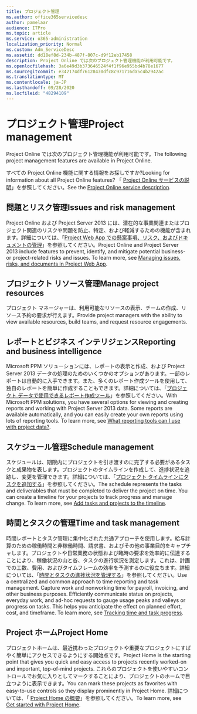 ```yaml
---
title: プロジェクト管理
ms.author: office365servicedesc
author: pamelaar
audience: ITPro
ms.topic: article
ms.service: o365-administration
localization_priority: Normal
ms.custom: Adm_ServiceDesc
ms.assetid: dd18ef8d-234b-487f-807c-d9f12eb17458
description: Project Online では次のプロジェクト管理機能が利用可能です。
ms.openlocfilehash: 3a6e49d3b373646524f4f1f96e955bd4b78e1677
ms.sourcegitcommit: e342174df76128430dfc8c971716da5c4b2942ac
ms.translationtype: MT
ms.contentlocale: ja-JP
ms.lasthandoff: 09/28/2020
ms.locfileid: "48294109"
---
```

# <a name="project-management"></a><span data-ttu-id="77843-103">プロジェクト管理</span><span class="sxs-lookup"><span data-stu-id="77843-103">Project management</span></span>

<span data-ttu-id="77843-104">Project Online では次のプロジェクト管理機能が利用可能です。</span><span class="sxs-lookup"><span data-stu-id="77843-104">The following project management features are available in Project Online.</span></span>
  
<span data-ttu-id="77843-105">すべての Project Online 機能に関する情報をお探しですか?</span><span class="sxs-lookup"><span data-stu-id="77843-105">Looking for information about all Project Online features?</span></span> <span data-ttu-id="77843-106">「 [Project Online サービスの説明](project-online-service-description.md)」を参照してください。</span><span class="sxs-lookup"><span data-stu-id="77843-106">See the [Project Online service description](project-online-service-description.md).</span></span>
  
## <a name="issues-and-risk-management"></a><span data-ttu-id="77843-107">問題とリスク管理</span><span class="sxs-lookup"><span data-stu-id="77843-107">Issues and risk management</span></span>

<span data-ttu-id="77843-p102">Project Online および Project Server 2013 には、潜在的な事業関連またはプロジェクト関連のリスクや問題を防止、特定、および軽減するための機能が含まれます。詳細については、「[Project Web App での懸案事項、リスク、およびドキュメントの管理](https://go.microsoft.com/fwlink/?LinkId=402634)」を参照してください。</span><span class="sxs-lookup"><span data-stu-id="77843-p102">Project Online and Project Server 2013 include features to prevent, identify, and mitigate potential business- or project-related risks and issues. To learn more, see [Managing issues, risks, and documents in Project Web App](https://go.microsoft.com/fwlink/?LinkId=402634).</span></span>
  
## <a name="manage-project-resources"></a><span data-ttu-id="77843-110">プロジェクト リソース管理</span><span class="sxs-lookup"><span data-stu-id="77843-110">Manage project resources</span></span>

<span data-ttu-id="77843-111">プロジェクト マネージャーは、利用可能なリソースの表示、チームの作成、リソース予約の要求が行えます。</span><span class="sxs-lookup"><span data-stu-id="77843-111">Provide project managers with the ability to view available resources, build teams, and request resource engagements.</span></span>
  
## <a name="reporting-and-business-intelligence"></a><span data-ttu-id="77843-112">レポートとビジネス インテリジェンス</span><span class="sxs-lookup"><span data-stu-id="77843-112">Reporting and business intelligence</span></span>

<span data-ttu-id="77843-p103">Microsoft PPM ソリューションには、レポートの表示と作成、および Project Server 2013 データの処理のためのいくつかのオプションがあります。一部のレポートは自動的に入手できます。また、多くのレポート作成ツールを使用して、独自のレポートを簡単に作成することもできます。詳細については、「[プロジェクト データで使用できるレポート作成ツール](https://go.microsoft.com/fwlink/?LinkId=402642)」を参照してください。</span><span class="sxs-lookup"><span data-stu-id="77843-p103">With Microsoft PPM solutions, you have several options for viewing and creating reports and working with Project Server 2013 data. Some reports are available automatically, and you can easily create your own reports using lots of reporting tools. To learn more, see [What reporting tools can I use with project data?](https://go.microsoft.com/fwlink/?LinkId=402642).</span></span>
  
## <a name="schedule-management"></a><span data-ttu-id="77843-116">スケジュール管理</span><span class="sxs-lookup"><span data-stu-id="77843-116">Schedule management</span></span>

<span data-ttu-id="77843-p104">スケジュールは、期限内にプロジェクトを引き渡すのに完了する必要があるタスクと成果物を表します。プロジェクトのタイムラインを作成して、進捗状況を追跡し、変更を管理できます。詳細については、「[プロジェクト タイムラインにタスクを追加する](https://go.microsoft.com/fwlink/?LinkID=402655)」を参照してください。</span><span class="sxs-lookup"><span data-stu-id="77843-p104">The schedule represents the tasks and deliverables that must be completed to deliver the project on time. You can create a timeline for your projects to track progress and manage change. To learn more, see [Add tasks and projects to the timeline](https://go.microsoft.com/fwlink/?LinkID=402655).</span></span>
  
## <a name="time-and-task-management"></a><span data-ttu-id="77843-120">時間とタスクの管理</span><span class="sxs-lookup"><span data-stu-id="77843-120">Time and task management</span></span>

<span data-ttu-id="77843-p105">時間レポートとタスク管理に集中化された共通アプローチを使用します。給与計算のための稼働時間と非稼働時間、請求書、およびその他の事業目的をキャプチャします。プロジェクトや日常業務の状態および臨時の要求を効率的に伝達することにより、稼働状況の山と谷、タスクの進行状況を測定します。これは、計画での工数、費用、およびタイムフレームの効率を予測するのに役立ちます。詳細については、「[時間とタスクの進捗状況を管理する](https://go.microsoft.com/fwlink/p/?LinkId=271321)」を参照してください。</span><span class="sxs-lookup"><span data-stu-id="77843-p105">Use a centralized and common approach to time reporting and task management. Capture work and nonworking time for payroll, invoicing, and other business purposes. Efficiently communicate status on projects, everyday work, and ad-hoc requests to gauge usage peaks and valleys or progress on tasks. This helps you anticipate the effect on planned effort, cost, and timeframe. To learn more, see [Tracking time and task progress](https://go.microsoft.com/fwlink/p/?LinkId=271321).</span></span>

## <a name="project-home"></a><span data-ttu-id="77843-126">Project ホーム</span><span class="sxs-lookup"><span data-stu-id="77843-126">Project Home</span></span>

<span data-ttu-id="77843-127">プロジェクトホームは、最近携わったプロジェクトや重要なプロジェクトにすばやく簡単にアクセスできるようにする開始点です。</span><span class="sxs-lookup"><span data-stu-id="77843-127">Project Home is the starting point that gives you quick and easy access to projects recently worked-on and important, top-of-mind projects.</span></span> <span data-ttu-id="77843-128">これらのプロジェクトを使いやすいコントロールでお気に入りとしてマークすることにより、プロジェクトのホームで目立つように表示できます。</span><span class="sxs-lookup"><span data-stu-id="77843-128">You can mark these projects as favorites with easy-to-use controls so they display prominently in Project Home.</span></span> <span data-ttu-id="77843-129">詳細については、「 [Project Home の概要](https://support.office.com/article/a3b38418-35e7-4df4-8e4a-ba6a4fa0562a)」を参照してください。</span><span class="sxs-lookup"><span data-stu-id="77843-129">To learn more, see [Get started with Project Home](https://support.office.com/article/a3b38418-35e7-4df4-8e4a-ba6a4fa0562a).</span></span>
